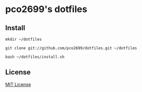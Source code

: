 # pco2699's dotfiles

## Install

```
mkdir ~/dotfiles

git clone git://github.com/pco2699/dotfiles.git ~/dotfiles

bash ~/dotfiles/install.sh
```

## License

[MIT License](LICENSE)
